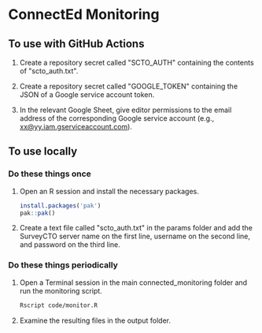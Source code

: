 # ConnectEd Monitoring

## To use with GitHub Actions

1. Create a repository secret called "SCTO_AUTH" containing the contents of "scto_auth.txt".

1. Create a repository secret called "GOOGLE_TOKEN" containing the JSON of a Google service account token.

1. In the relevant Google Sheet, give editor permissions to the email address of the corresponding Google service account (e.g., xx@yy.iam.gserviceaccount.com).

## To use locally

### Do these things once

1. Open an R session and install the necessary packages.

    ```r
    install.packages('pak')
    pak::pak()
    ```

1. Create a text file called "scto_auth.txt" in the params folder and add the SurveyCTO server name on the first line, username on the second line, and password on the third line.

### Do these things periodically

1. Open a Terminal session in the main connected_monitoring folder and run the monitoring script.

    ```sh
    Rscript code/monitor.R
    ```

1. Examine the resulting files in the output folder.
